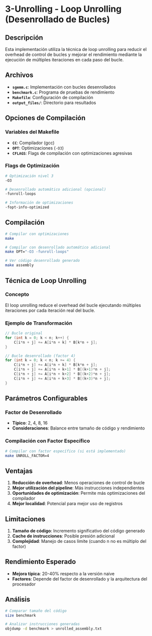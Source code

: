 # 3-Unrolling - Loop Unrolling (Desenrollado de Bucles)

## Descripción

Esta implementación utiliza la técnica de loop unrolling para reducir el overhead de control de bucles y mejorar el rendimiento mediante la ejecución de múltiples iteraciones en cada paso del bucle.

## Archivos

- **`sgemm.c`**: Implementación con bucles desenrollados
- **`benchmark.c`**: Programa de pruebas de rendimiento
- **`Makefile`**: Configuración de compilación
- **`output_files/`**: Directorio para resultados

## Opciones de Compilación

### Variables del Makefile
- **`CC`**: Compilador (gcc)
- **`OPT`**: Optimizaciones (`-O3`)
- **`CFLAGS`**: Flags de compilación con optimizaciones agresivas

### Flags de Optimización
```bash
# Optimización nivel 3
-O3

# Desenrollado automático adicional (opcional)
-funroll-loops

# Información de optimizaciones
-fopt-info-optimized
```

## Compilación

```bash
# Compilar con optimizaciones
make

# Compilar con desenrollado automático adicional
make OPT="-O3 -funroll-loops"

# Ver código desenrollado generado
make assembly
```

## Técnica de Loop Unrolling

### Concepto
El loop unrolling reduce el overhead del bucle ejecutando múltiples iteraciones por cada iteración real del bucle.

### Ejemplo de Transformación
```c
// Bucle original
for (int k = 0; k < n; k++) {
    C[i*n + j] += A[i*n + k] * B[k*n + j];
}

// Bucle desenrollado (factor 4)
for (int k = 0; k < n; k += 4) {
    C[i*n + j] += A[i*n + k] * B[k*n + j];
    C[i*n + j] += A[i*n + k+1] * B[(k+1)*n + j];
    C[i*n + j] += A[i*n + k+2] * B[(k+2)*n + j];
    C[i*n + j] += A[i*n + k+3] * B[(k+3)*n + j];
}
```

## Parámetros Configurables

### Factor de Desenrollado
- **Típico**: 2, 4, 8, 16
- **Consideraciones**: Balance entre tamaño de código y rendimiento

### Compilación con Factor Específico
```bash
# Compilar con factor específico (si está implementado)
make UNROLL_FACTOR=4
```

## Ventajas

1. **Reducción de overhead**: Menos operaciones de control de bucle
2. **Mejor utilización del pipeline**: Más instrucciones independientes
3. **Oportunidades de optimización**: Permite más optimizaciones del compilador
4. **Mejor localidad**: Potencial para mejor uso de registros

## Limitaciones

1. **Tamaño de código**: Incremento significativo del código generado
2. **Cache de instrucciones**: Posible presión adicional
3. **Complejidad**: Manejo de casos límite (cuando n no es múltiplo del factor)

## Rendimiento Esperado

- **Mejora típica**: 20-40% respecto a la versión naive
- **Factores**: Depende del factor de desenrollado y la arquitectura del procesador

## Análisis

```bash
# Comparar tamaño del código
size benchmark

# Analizar instrucciones generadas
objdump -d benchmark > unrolled_assembly.txt
```
